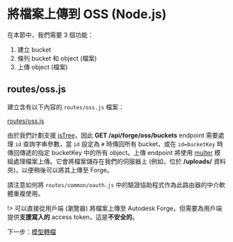 # 將檔案上傳到 OSS (Node.js)

在本節中，我們需要 3 個功能：

1. 建立 bucket
2. 條列 bucket 和 object (檔案)
3. 上傳 object (檔案)

## routes/oss.js

建立含有以下內容的 `routes/oss.js` 檔案：

[routes/oss.js](_snippets/viewmodels/node/routes/oss.js ':include :type=code javascript')

由於我們計劃支援 [jsTree](https://www.jstree.com/)，因此 **GET /api/forge/oss/buckets** endpoint 需要處理 `id` 查詢字串參數，當 `id` 設定為 `#` 時傳回所有 bucket，或在 `id=bucketKey` 時傳回傳遞的指定 bucketKey 中的所有 object。上傳 endpoint 將使用 [multer](https://github.com/expressjs/multer) 模組處理檔案上傳。它會將檔案儲存在我們的伺服器上 (例如，位於 **/uploads/** 資料夾)，以便稍後可以將其上傳至 Forge。

請注意如何將 `routes/common/oauth.js` 中的驗證協助程式作為此路由器的中介軟體重複使用。

!> 可以直接從用戶端 (瀏覽器) 將檔案上傳至 Autodesk Forge，但需要為用戶端提供**支援寫入的** access token，這是**不安全的**。

下一步：[模型轉檔](/zh-TW/modelderivative/translate/)